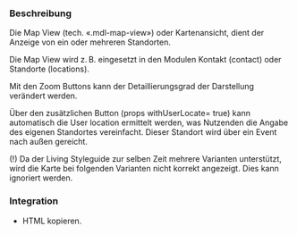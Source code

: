 ### Beschreibung

Die Map View (tech. «.mdl-map-view») oder Kartenansicht, dient der Anzeige von ein oder mehreren Standorten.

<p>Die Map View wird z.&#8239B. eingesetzt in den Modulen Kontakt (contact) oder Standorte (locations).</p>

Mit den Zoom Buttons kann der Detaillierungsgrad der Darstellung verändert werden. <br>

Über den zusätzlichen Button (props withUserLocate= true) kann automatisch die User location ermittelt werden, was Nutzenden die Angabe des eigenen Standortes vereinfacht. Dieser Standort wird über ein Event nach außen gereicht. <br>

(!) Da der Living Styleguide zur selben Zeit mehrere Varianten unterstützt, wird die Karte bei folgenden Varianten nicht korrekt angezeigt. Dies kann ignoriert werden.

### Integration

* HTML kopieren. 
